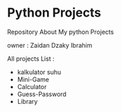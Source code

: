 # Python Projects

Repository About My python Projects

owner : Zaidan Dzaky Ibrahim

All projects List :

- kalkulator suhu
- Mini-Game
- Calculator
- Guess-Password
- Library
